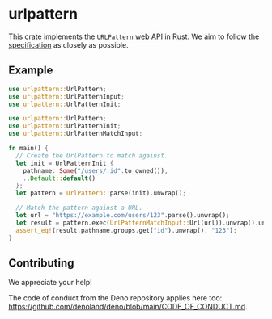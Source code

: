# urlpattern

This crate implements the [`URLPattern` web API][urlpattern] in Rust. We aim to
follow [the specification][spec] as closely as possible.

[urlpattern]: https://github.com/WICG/urlpattern
[spec]: https://wicg.github.io/urlpattern/

## Example

```rust
use urlpattern::UrlPattern;
use urlpattern::UrlPatternInput;
use urlpattern::UrlPatternInit;

use urlpattern::UrlPattern;
use urlpattern::UrlPatternInit;
use urlpattern::UrlPatternMatchInput;

fn main() {
  // Create the UrlPattern to match against.
  let init = UrlPatternInit {
    pathname: Some("/users/:id".to_owned()),
    ..Default::default()
  };
  let pattern = UrlPattern::parse(init).unwrap();

  // Match the pattern against a URL.
  let url = "https://example.com/users/123".parse().unwrap();
  let result = pattern.exec(UrlPatternMatchInput::Url(url)).unwrap().unwrap();
  assert_eq!(result.pathname.groups.get("id").unwrap(), "123");
}
```

## Contributing

We appreciate your help!

The code of conduct from the Deno repository applies here too:
https://github.com/denoland/deno/blob/main/CODE_OF_CONDUCT.md.
